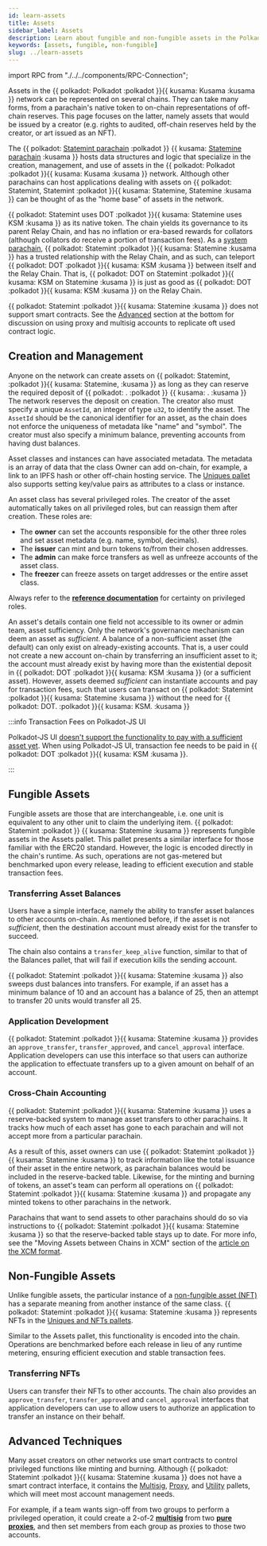 ```yaml
---
id: learn-assets
title: Assets
sidebar_label: Assets
description: Learn about fungible and non-fungible assets in the Polkadot network.
keywords: [assets, fungible, non-fungible]
slug: ../learn-assets
---
```


import RPC from "./../../components/RPC-Connection";

Assets in the {{ polkadot: Polkadot :polkadot }}{{ kusama: Kusama :kusama }} network can be
represented on several chains. They can take many forms, from a parachain's native token to on-chain
representations of off-chain reserves. This page focuses on the latter, namely assets that would be
issued by a creator (e.g. rights to audited, off-chain reserves held by the creator, or art issued
as an NFT).

The
{{ polkadot: [Statemint parachain](https://www.parity.io/blog/statemint-generic-assets-chain-proposing-a-common-good-parachain-to-polkadot-governance/) :polkadot }}
{{ kusama: [Statemine parachain](https://www.parity.io/blog/statemint-generic-assets-chain-proposing-a-common-good-parachain-to-polkadot-governance/) :kusama }}
hosts data structures and logic that specialize in the creation, management, and use of assets in
the {{ polkadot: Polkadot :polkadot }}{{ kusama: Kusama :kusama }} network. Although other
parachains can host applications dealing with assets on
{{ polkadot: Statemint, Statemint :polkadot }}{{ kusama: Statemine, Statemine :kusama }} can be
thought of as the "home base" of assets in the network.

{{ polkadot: Statemint uses DOT :polkadot }}{{ kusama: Statemine uses KSM :kusama }} as its native
token. The chain yields its governance to its parent Relay Chain, and has no inflation or era-based
rewards for collators (although collators do receive a portion of transaction fees). As a
[system parachain](https://polkadot.network/blog/common-good-parachains-an-introduction-to-governance-allocated-parachain-slots/),
{{ polkadot: Statemint :polkadot }}{{ kusama: Statemine :kusama }} has a trusted relationship with
the Relay Chain, and as such, can teleport {{ polkadot: DOT :polkadot }}{{ kusama: KSM :kusama }}
between itself and the Relay Chain. That is,
{{ polkadot: DOT on Statemint :polkadot }}{{ kusama: KSM on Statemine :kusama }} is just as good as
{{ polkadot: DOT :polkadot }}{{ kusama: KSM :kusama }} on the Relay Chain.

{{ polkadot: Statemint :polkadot }}{{ kusama: Statemine :kusama }} does not support smart contracts.
See the [Advanced](#advanced-techniques) section at the bottom for discussion on using proxy and
multisig accounts to replicate oft used contract logic.

## Creation and Management

Anyone on the network can create assets on
{{ polkadot: Statemint, :polkadot }}{{ kusama: Statemine, :kusama }} as long as they can reserve the
required deposit of
{{ polkadot: <RPC network="statemint" path="consts.assets.assetDeposit" defaultValue={100000000000} filter="humanReadable"/>. :polkadot }}
{{ kusama: <RPC network="statemine" path="consts.assets.assetDeposit" defaultValue={100000000000} filter="humanReadable"/>. :kusama }}
The network reserves the deposit on creation. The creator also must specify a unique `AssetId`, an
integer of type `u32`, to identify the asset. The `AssetId` should be the canonical identifier for
an asset, as the chain does not enforce the uniqueness of metadata like "name" and "symbol". The
creator must also specify a minimum balance, preventing accounts from having dust balances.

Asset classes and instances can have associated metadata. The metadata is an array of data that the
class Owner can add on-chain, for example, a link to an IPFS hash or other off-chain hosting
service. The [Uniques pallet](./learn-nft-pallets.md) also supports setting key/value pairs as
attributes to a class or instance.

An asset class has several privileged roles. The creator of the asset automatically takes on all
privileged roles, but can reassign them after creation. These roles are:

- The **owner** can set the accounts responsible for the other three roles and set asset metadata
  (e.g. name, symbol, decimals).
- The **issuer** can mint and burn tokens to/from their chosen addresses.
- The **admin** can make force transfers as well as unfreeze accounts of the asset class.
- The **freezer** can freeze assets on target addresses or the entire asset class.

Always refer to the [**reference documentation**](https://crates.parity.io/pallet_assets/index.html)
for certainty on privileged roles.

An asset's details contain one field not accessible to its owner or admin team, asset sufficiency.
Only the network's governance mechanism can deem an asset as _sufficient_. A balance of a
non-sufficient asset (the default) can only exist on already-existing accounts. That is, a user
could not create a new account on-chain by transferring an insufficient asset to it; the account
must already exist by having more than the existential deposit in
{{ polkadot: DOT :polkadot }}{{ kusama: KSM :kusama }} (or a sufficient asset). However, assets
deemed _sufficient_ can instantiate accounts and pay for transaction fees, such that users can
transact on {{ polkadot: Statemint :polkadot }}{{ kusama: Statemine :kusama }} without the need for
{{ polkadot: DOT. :polkadot }}{{ kusama: KSM. :kusama }}

:::info Transaction Fees on Polkadot-JS UI

Polkadot-JS UI
[doesn't support the functionality to pay with a sufficient asset yet](https://github.com/polkadot-js/apps/issues/7812).
When using Polkadot-JS UI, transaction fee needs to be paid in
{{ polkadot:  DOT :polkadot }}{{ kusama: KSM :kusama }}.

:::

## Fungible Assets

Fungible assets are those that are interchangeable, i.e. one unit is equivalent to any other unit to
claim the underlying item. {{ polkadot: Statemint :polkadot }} {{ kusama: Statemine :kusama }}
represents fungible assets in the Assets pallet. This pallet presents a similar interface for those
familiar with the ERC20 standard. However, the logic is encoded directly in the chain's runtime. As
such, operations are not gas-metered but benchmarked upon every release, leading to efficient
execution and stable transaction fees.

### Transferring Asset Balances

Users have a simple interface, namely the ability to transfer asset balances to other accounts
on-chain. As mentioned before, if the asset is not _sufficient_, then the destination account must
already exist for the transfer to succeed.

The chain also contains a `transfer_keep_alive` function, similar to that of the Balances pallet,
that will fail if execution kills the sending account.

{{ polkadot: Statemint :polkadot }}{{ kusama: Statemine :kusama }} also sweeps dust balances into
transfers. For example, if an asset has a minimum balance of 10 and an account has a balance of 25,
then an attempt to transfer 20 units would transfer all 25.

### Application Development

{{ polkadot: Statemint :polkadot }}{{ kusama: Statemine :kusama }} provides an `approve_transfer`,
`transfer_approved`, and `cancel_approval` interface. Application developers can use this interface
so that users can authorize the application to effectuate transfers up to a given amount on behalf
of an account.

### Cross-Chain Accounting

{{ polkadot: Statemint :polkadot }}{{ kusama: Statemine :kusama }} uses a reserve-backed system to
manage asset transfers to other parachains. It tracks how much of each asset has gone to each
parachain and will not accept more from a particular parachain.

As a result of this, asset owners can use
{{ polkadot: Statemint :polkadot }}{{ kusama: Statemine :kusama }} to track information like the
total issuance of their asset in the entire network, as parachain balances would be included in the
reserve-backed table. Likewise, for the minting and burning of tokens, an asset's team can perform
all operations on {{ polkadot: Statemint :polkadot }}{{ kusama: Statemine :kusama }} and propagate
any minted tokens to other parachains in the network.

Parachains that want to send assets to other parachains should do so via instructions to
{{ polkadot: Statemint :polkadot }}{{ kusama: Statemine :kusama }} so that the reserve-backed table
stays up to date. For more info, see the "Moving Assets between Chains in XCM" section of the
[article on the XCM format](https://polkadot.network/blog/xcm-the-cross-consensus-message-format/).

## Non-Fungible Assets

Unlike fungible assets, the particular instance of a [non-fungible asset (NFT)](./learn-nft.md) has
a separate meaning from another instance of the same class.
{{ polkadot: Statemint :polkadot }}{{ kusama: Statemine :kusama }} represents NFTs in the
[Uniques and NFTs pallets](./learn-nft-pallets.md).

Similar to the Assets pallet, this functionality is encoded into the chain. Operations are
benchmarked before each release in lieu of any runtime metering, ensuring efficient execution and
stable transaction fees.

### Transferring NFTs

Users can transfer their NFTs to other accounts. The chain also provides an `approve_transfer`,
`transfer_approved` and `cancel_approval` interfaces that application developers can use to allow
users to authorize an application to transfer an instance on their behalf.

## Advanced Techniques

Many asset creators on other networks use smart contracts to control privileged functions like
minting and burning. Although {{ polkadot: Statemint :polkadot }}{{ kusama: Statemine :kusama }}
does not have a smart contract interface, it contains the
[Multisig](https://crates.parity.io/pallet_multisig/index.html),
[Proxy](https://crates.parity.io/pallet_proxy/index.html), and
[Utility](https://crates.parity.io/pallet_utility/index.html) pallets, which will meet most account
management needs.

For example, if a team wants sign-off from two groups to perform a privileged operation, it could
create a 2-of-2 [**multisig**](./learn-account-multisig.md) from two
[**pure proxies**](./learn-proxies.md/#anonymous-proxy-pure-proxy), and then set members from each
group as proxies to those two accounts.
